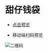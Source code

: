 # 甜仔钱袋

- [点击预览](https://evalllll.github.io/moneybag-website/#/money)

- 移动端扫码预览


![二维码](https://tva1.sinaimg.cn/large/0081Kckwly1gkrenhfwp5j307i07ijri.jpg)
